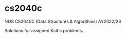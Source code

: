 # cs2040c

NUS CS2040C (Data Structures & Algorithms) AY2022/23

Solutions for assigned Kattis problems.

